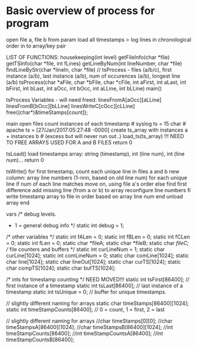 # Basic overview of process for program

open file a, file b from param
load all timestamps > log lines in chronological order in to array/key pair

LIST OF FUNCTIONS:
housekeeping(int level)
getFileInfo(char *file)
getTSInfo(char *file, int fLines)
getLineByNum(int lineNumber, char *file)
findLineByStr(char *lineIn, char *file)
// tsProcess - files (a/b/c), first instance (a/b), last instance (a/b), num of occurences (a/b), longest line (a/b)
tsProcess(char *aFile, char *bFile, char *cFile, int aFirst, int aLast, int bFirst, int bLast, int aOcc, int bOcc, int aLLine, int bLLine)
main()


tsProcess Variables - will need freed:
   linesFromA[aOcc][aLLine]
   linesFromB[bOcc][bLLine]
   linesWriteC[cOcc][cLLine]
                free((char*)&timeStamps[count]);

main 
    open files
    count instances of each timestamp
        # syslog ts = 15 char
        # apache ts = [27/Jan/2017:05:27:48 -0000]
        create ts_array with instances a + instances b # (excess but will never run out..)
    load_ts(ts_array)
    !!! NEED TO FREE ARRAYS USED FOR A and B FILES
return 0

tsLoad()
    load timestamps
        array: string (timestamp), int (line num), int (line num)...
    return 0

tsWrite()
    for first timestamp, count each unique line in files a and b
        new column: array line numbers (1-nnn, based on old line num)
        for each unique line
            if num of each line matches
                move on, using file a's order
            else
                find first difference
                    add missing line (from a or b) to array
                    reconfigure line numbers
            fi
            write timestamp array to file in order based on array line num
        end
        unload array
    end

vars
/* debug levels.
 * 1 = general debug info
 */
static int debug = 1;

/* other variables */
static int fALen = 0;
static int fBLen = 0;
static int fCLen = 0;
static int fLen = 0;
static char *fileA;
static char *fileB;
static char *fileC;
/* file counters and buffers */
static int curLineNum = 1;
static char curLine[1024];
static int comLineNum = 0;
static char comLine[1024];
static char line[1024];
static char lineOut[1024];
static char curTS[1024];
static char compTS[1024];
static char bufTS[1024];

/* ints for timestamp counting */ NEED MOVED!!!
static int tsFirst[86400]; // first instance of a timestamp
static int tsLast[86400]; // last instance of a timestamp
static int tsUnique = 0; // buffer for unique timestamps.

// slightly different naming for arrays
static char timeStamps[86400][1024];
static int timeStampCounts[86400]; // 0 = count, 1 = first, 2 = last

// slightly different naming for arrays
//char timeStamps[0][0];
//char timeStampsA[86400][1024];
//char timeStampsB[86400][1024];
//int timeStampCounts[86400];
//int timeStampCountsA[86400];
//int timeStampCountsB[86400];



